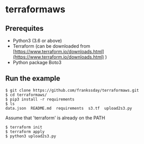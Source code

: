 # terraformaws

## Prerequites
- Python3 (3.6 or above)
- Terraform  (can be downloaded from [https://www.terraform.io/downloads.html](https://www.terraform.io/downloads.html) )
- Python package Boto3


## Run the example
```
$ git clone https://github.com/frankssday/terraformaws.git
$ cd terraformaws/
$ pip3 install -r requirements
$ ls
data.json  README.md  requirements  s3.tf  upload2s3.py
```

Assume that 'terraform' is already on the PATH
```
$ terraform init
$ terraform apply
$ python3 upload2s3.py
```

